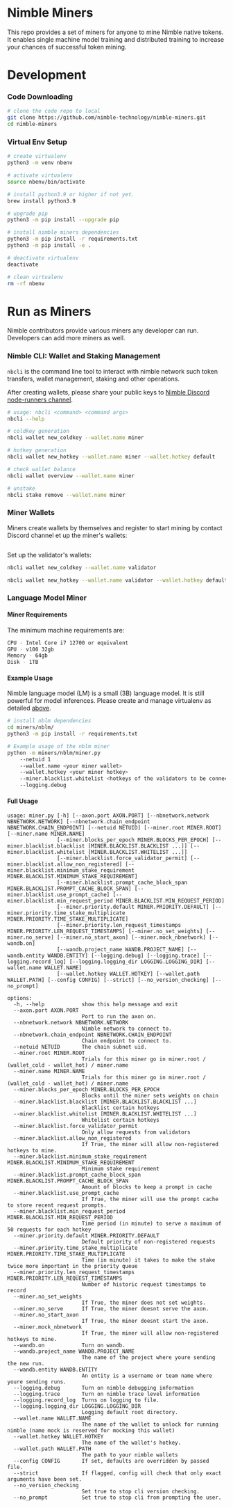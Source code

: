 # Nimble Miners

This repo provides a set of miners for anyone to mine Nimble native tokens. It enables single
machine model training and distributed training to increase your chances of successful token mining.

# Development

### Code Downloading

```bash
# clone the code repo to local
git clone https://github.com/nimble-technology/nimble-miners.git
cd nimble-miners
```

### Virtual Env Setup

```bash
# create virtualenv
python3 -m venv nbenv

# activate virtualenv
source nbenv/bin/activate

# install python3.9 or higher if not yet.
brew install python3.9

# upgrade pip
python3 -m pip install --upgrade pip

# install nimble miners dependencies
python3 -m pip install -r requirements.txt
python3 -m pip install -e .

# deactivate virtualenv
deactivate

# clean virtualenv
rm -rf nbenv
```

# Run as Miners
Nimble contributors provide various miners any developer can run. Developers can add more miners as well.

### Nimble CLI: Wallet and Staking Management
`nbcli` is the command line tool to interact with nimble network such token transfers, wallet management, staking and other operations.

After creating wallets, please share your public keys to [Nimble Discord node-runners channel](https://discord.com/invite/nimble).

```bash
# usage: nbcli <command> <command args>
nbcli --help

# coldkey generation
nbcli wallet new_coldkey --wallet.name miner

# hotkey generation
nbcli wallet new_hotkey --wallet.name miner --wallet.hotkey default

# check wallet balance
nbcli wallet overview --wallet.name miner

# unstake
nbcli stake remove --wallet.name miner
```

### Miner Wallets
Miners create wallets by themselves and register to start mining by contact Discord channel 
et up the miner's wallets:

```bash

```

Set up the validator's wallets:

```bash
nbcli wallet new_coldkey --wallet.name validator
```
```bash
nbcli wallet new_hotkey --wallet.name validator --wallet.hotkey default
```

### Language Model Miner

#### Miner Requirements
The minimum machine requirements are:
```bash
CPU - Intel Core i7 12700 or equivalent
GPU - v100 32gb
Memory - 64gb
Disk - 1TB
```

#### Example Usage
Nimble language model (LM) is a small (3B) language model. It is still powerful for model inferences. Please
create and manage virtualenv as detailed [above](https://github.com/nimble-technology/nimble-miners?tab=readme-ov-file#virtual-env-setup).

```bash
# install nblm dependencies
cd miners/nblm/
python3 -m pip install -r requirements.txt

# Example usage of the nblm miner
python -m miners/nblm/miner.py
    --netuid 1
    --wallet.name <your miner wallet>
    --wallet.hotkey <your miner hotkey>
    --miner.blacklist.whitelist <hotkeys of the validators to be connected>
    --logging.debug
```

#### Full Usage
```
usage: miner.py [-h] [--axon.port AXON.PORT] [--nbnetwork.network NBNETWORK.NETWORK] [--nbnetwork.chain_endpoint NBNETWORK.CHAIN_ENDPOINT] [--netuid NETUID] [--miner.root MINER.ROOT] [--miner.name MINER.NAME]
                [--miner.blocks_per_epoch MINER.BLOCKS_PER_EPOCH] [--miner.blacklist.blacklist [MINER.BLACKLIST.BLACKLIST ...]] [--miner.blacklist.whitelist [MINER.BLACKLIST.WHITELIST ...]]
                [--miner.blacklist.force_validator_permit] [--miner.blacklist.allow_non_registered] [--miner.blacklist.minimum_stake_requirement MINER.BLACKLIST.MINIMUM_STAKE_REQUIREMENT]
                [--miner.blacklist.prompt_cache_block_span MINER.BLACKLIST.PROMPT_CACHE_BLOCK_SPAN] [--miner.blacklist.use_prompt_cache] [--miner.blacklist.min_request_period MINER.BLACKLIST.MIN_REQUEST_PERIOD]
                [--miner.priority.default MINER.PRIORITY.DEFAULT] [--miner.priority.time_stake_multiplicate MINER.PRIORITY.TIME_STAKE_MULTIPLICATE]
                [--miner.priority.len_request_timestamps MINER.PRIORITY.LEN_REQUEST_TIMESTAMPS] [--miner.no_set_weights] [--miner.no_serve] [--miner.no_start_axon] [--miner.mock_nbnetwork] [--wandb.on]
                [--wandb.project_name WANDB.PROJECT_NAME] [--wandb.entity WANDB.ENTITY] [--logging.debug] [--logging.trace] [--logging.record_log] [--logging.logging_dir LOGGING.LOGGING_DIR] [--wallet.name WALLET.NAME]
                [--wallet.hotkey WALLET.HOTKEY] [--wallet.path WALLET.PATH] [--config CONFIG] [--strict] [--no_version_checking] [--no_prompt]

options:
  -h, --help            show this help message and exit
  --axon.port AXON.PORT
                        Port to run the axon on.
  --nbnetwork.network NBNETWORK.NETWORK
                        Nimble network to connect to.
  --nbnetwork.chain_endpoint NBNETWORK.CHAIN_ENDPOINT
                        Chain endpoint to connect to.
  --netuid NETUID       The chain subnet uid.
  --miner.root MINER.ROOT
                        Trials for this miner go in miner.root / (wallet_cold - wallet_hot) / miner.name
  --miner.name MINER.NAME
                        Trials for this miner go in miner.root / (wallet_cold - wallet_hot) / miner.name
  --miner.blocks_per_epoch MINER.BLOCKS_PER_EPOCH
                        Blocks until the miner sets weights on chain
  --miner.blacklist.blacklist [MINER.BLACKLIST.BLACKLIST ...]
                        Blacklist certain hotkeys
  --miner.blacklist.whitelist [MINER.BLACKLIST.WHITELIST ...]
                        Whitelist certain hotkeys
  --miner.blacklist.force_validator_permit
                        Only allow requests from validators
  --miner.blacklist.allow_non_registered
                        If True, the miner will allow non-registered hotkeys to mine.
  --miner.blacklist.minimum_stake_requirement MINER.BLACKLIST.MINIMUM_STAKE_REQUIREMENT
                        Minimum stake requirement
  --miner.blacklist.prompt_cache_block_span MINER.BLACKLIST.PROMPT_CACHE_BLOCK_SPAN
                        Amount of blocks to keep a prompt in cache
  --miner.blacklist.use_prompt_cache
                        If True, the miner will use the prompt cache to store recent request prompts.
  --miner.blacklist.min_request_period MINER.BLACKLIST.MIN_REQUEST_PERIOD
                        Time period (in minute) to serve a maximum of 50 requests for each hotkey
  --miner.priority.default MINER.PRIORITY.DEFAULT
                        Default priority of non-registered requests
  --miner.priority.time_stake_multiplicate MINER.PRIORITY.TIME_STAKE_MULTIPLICATE
                        Time (in minute) it takes to make the stake twice more important in the priority queue
  --miner.priority.len_request_timestamps MINER.PRIORITY.LEN_REQUEST_TIMESTAMPS
                        Number of historic request timestamps to record
  --miner.no_set_weights
                        If True, the miner does not set weights.
  --miner.no_serve      If True, the miner doesnt serve the axon.
  --miner.no_start_axon
                        If True, the miner doesnt start the axon.
  --miner.mock_nbnetwork
                        If True, the miner will allow non-registered hotkeys to mine.
  --wandb.on            Turn on wandb.
  --wandb.project_name WANDB.PROJECT_NAME
                        The name of the project where youre sending the new run.
  --wandb.entity WANDB.ENTITY
                        An entity is a username or team name where youre sending runs.
  --logging.debug       Turn on nimble debugging information
  --logging.trace       Turn on nimble trace level information
  --logging.record_log  Turns on logging to file.
  --logging.logging_dir LOGGING.LOGGING_DIR
                        Logging default root directory.
  --wallet.name WALLET.NAME
                        The name of the wallet to unlock for running nimble (name mock is reserved for mocking this wallet)
  --wallet.hotkey WALLET.HOTKEY
                        The name of the wallet's hotkey.
  --wallet.path WALLET.PATH
                        The path to your nimble wallets
  --config CONFIG       If set, defaults are overridden by passed file.
  --strict              If flagged, config will check that only exact arguments have been set.
  --no_version_checking
                        Set true to stop cli version checking.
  --no_prompt           Set true to stop cli from prompting the user.
```

